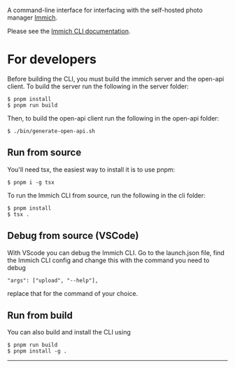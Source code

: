 A command-line interface for interfacing with the self-hosted photo manager [Immich](https://immich.app/).

Please see the [Immich CLI documentation](https://immich.app/docs/features/command-line-interface).

# For developers

Before building the CLI, you must build the immich server and the open-api client. To build the server run the following in the server folder:

    $ pnpm install
    $ pnpm run build

Then, to build the open-api client run the following in the open-api folder:

    $ ./bin/generate-open-api.sh

## Run from source

You'll need tsx, the easiest way to install it is to use pnpm:

    $ pnpm i -g tsx

To run the Immich CLI from source, run the following in the cli folder:

    $ pnpm install
    $ tsx .

## Debug from source (VSCode)

With VScode you can debug the Immich CLI. Go to the launch.json file, find the Immich CLI config and change this with the command you need to debug

`"args": ["upload", "--help"],`

replace that for the command of your choice.

## Run from build

You can also build and install the CLI using

    $ pnpm run build
    $ pnpm install -g .
****
